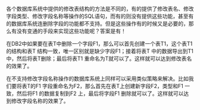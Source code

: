 各个数据库系统中提供的修改表结构的方法是不同的，有的提供了修改表名、修改字段类型、修改字段名称等操作的SQL语句，而有的则没有提供这些功能，甚至有的数据库系统连删除字段的功能都不支持。但是这些操作有的时候又是必要的，那么有没有变通的手段来实现这些功能呢？答案是有！
在DB2中如果要在表T中删除一个字段F1，那么可以首先创建一个表T1，这个表T1的结构和表T 结构一致，唯一区别就是缺少字段F1；接着将表T 中的数据导出到T1 中，然后将表T删除；最后将表T1 重命名为T就可以了。这样就可以达到修改表名的效果了。
在不支持修改字段名称操作的数据库系统上同样可以采用类似策略来解决。比如我们要将表T的F1 字段重命名为F2，那么首先在表T上创建新字段F2，类型和F1 一致，然后将F1 的数据复制到F2 上，最后将字段F1 删除就可以了。这样就可以达到修改字段名称的效果了。